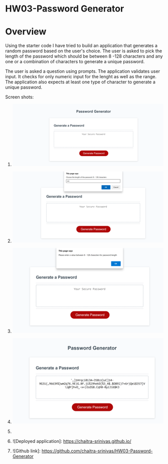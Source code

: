 # HW03-Password Generator
# Overview

Using the starter code I have tried to build an application that generates a random password based on the user's choice. The user is asked to pick the length of the password which should be between 8 -128 characters and any one or a combination of characters to generate a unique password. 

The user is asked a question using prompts. The application validates user input. It checks for only numeric input for the lenght as well as the range. The application also expects at least one type of character to generate a unique password.


Screen shots:
1. ![Main page.](./assets/Screenshots/MainPage.png)
2. ![validations.](./assets/Screenshots/validations.png)
3. ![validations.](./assets/Screenshots/validations1.png)
4. ![Password generated](./assets/Screenshots/generatedPassword.png)
5. 

1. ![Deployed application]: https://chaitra-srinivas.github.io/
2. ![Github link]: https://github.com/chaitra-srinivas/HW03-Password-Generator
